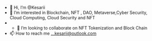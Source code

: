 - 👋 Hi, I’m @Kesarii
- 👀 I’m interested in  Blockchain, NFT , DAO, Metaverse,Cyber Security, Cloud Computing, Cloud Security and NFT
- - 💞️ I’m looking to collaborate on NFT Tokenization and Block Chain
- 📫 How to reach me ...kesarii@outlook.com

<!---
Kesarii/Kesarii is a ✨ special ✨ repository because its `README.md` (this file) appears on your GitHub profile.
You can click the Preview link to take a look at your changes.
--->
